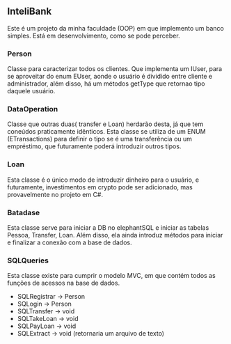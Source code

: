 ## InteliBank
Este é um projeto da minha faculdade (OOP) em que implemento um banco simples. Está em desenvolvimento, como se pode perceber.

### Person
Classe para caracterizar todos os clientes. Que implementa um IUser, para se aproveitar do enum EUser, aonde o usuário é dividido entre cliente e administrador, além disso, há um métodos getType que retornao tipo daquele usuário.

### DataOperation
Classe que outras duas( transfer e Loan) herdarão desta, já que tem coneúdos praticamente idênticos. Esta classe se utiliza de um ENUM (ETransactions) para definir o tipo se é uma transferência ou um empréstimo, que futuramente poderá introduzir outros tipos.

### Loan
Esta classe é o único modo de introduzir dinheiro para o usuário, e futuramente, investimentos em crypto pode ser adicionado, mas provavelmente no projeto em C#.

### Batadase
Esta classe serve para iniciar a DB no elephantSQL e iniciar as tabelas Pessoa, Transfer, Loan. Além disso, ela ainda introduz métodos para iniciar e finalizar a conexão com a base de dados.

### SQLQueries
Esta classe existe para cumprir o modelo MVC, em que contém todos as funções de acessos na base de dados.
- SQLRegistrar -> Person
- SQLogin      -> Person
- SQLTransfer  -> void
- SQLTakeLoan  -> void
- SQLPayLoan   -> void
- SQLExtract   -> void (retornaria um arquivo de texto)
